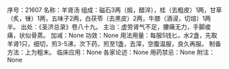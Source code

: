序号：21607
名称：羊肾汤
组成：磁石3两（煅，醋淬），桂（去粗皮）1两，甘草（炙，锉）1两，五味子2两，白茯苓（去黑皮）2两，牛膝（酒浸，切焙）1两半。
出处：《圣济总录》卷八十九。
主治：虚劳肾气不足，腰痛无力，手脚痠痛，状似骨蒸。
加减：None
功效：None
用法用量：每服5钱匕，水2盏，先取羊肾1只，细切，煎3-5沸，次下药，煎至1盏，去滓，空腹温服，良久再服。
制备方法：上为粗末。
临床应用：None
各家论述：None
用药禁忌：None
附注：None
